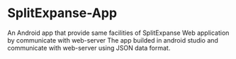 # SplitExpanse-App
An Android app that provide same facilities of SplitExpanse Web application by communicate with web-server
The app builded in android studio and communicate with web-server using JSON data format.
